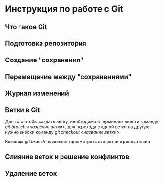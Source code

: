 # Инструкция по работе с Git

## Что такое Git

## Подготовка репозитория

## Создание "сохранения"

## Перемещение между "сохранениями"

## Журнал изменений

## Ветки в Git

Для того чтобы создать ветку, необходимо в терминале ввести команду *git branch <название ветки>*, для перехода с одной ветки на другую, нужно внески команду *git checkout <название ветки*>. 

Команда *git branch* позволяет просмотреть все ветки в репозитории 
## Слияние веток и решение конфликтов

## Удаление веток